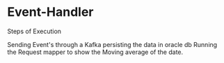# Event-Handler

Steps of Execution

Sending Event's through a Kafka
persisting the data in oracle db
Running the Request mapper to show the Moving average of the date.
